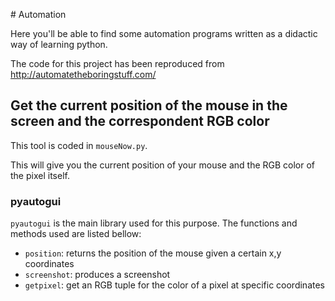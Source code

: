 
# Automation

Here you'll be able to find some automation programs written as a didactic way of learning python.

The code for this project has been reproduced from http://automatetheboringstuff.com/

## Get the current position of the mouse in the screen and the correspondent RGB color

This tool is coded in `mouseNow.py`.

This will give you the current position of your mouse and the RGB color of the pixel itself.

### pyautogui

`pyautogui` is the main library used for this purpose. The functions and methods used are listed bellow:

* `position`: returns the position of the mouse given a certain x,y coordinates
* `screenshot`: produces a screenshot
* `getpixel`: get an RGB tuple for the color of a pixel at specific coordinates
